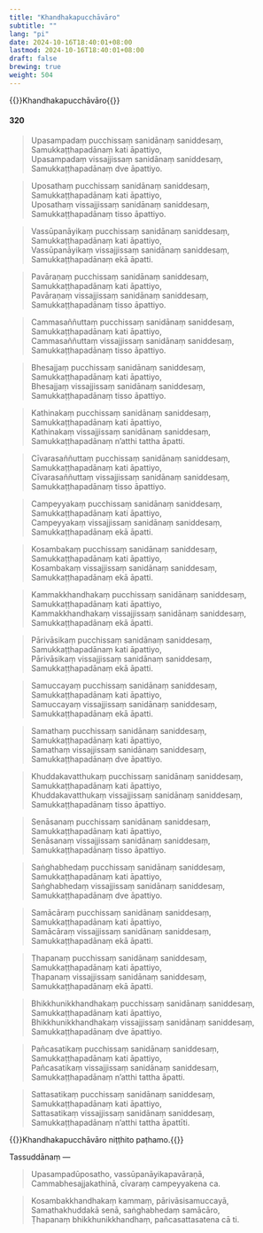 ```yaml
---
title: "Khandhakapucchāvāro"
subtitle: ""
lang: "pi"
date: 2024-10-16T18:40:01+08:00
lastmod: 2024-10-16T18:40:01+08:00
draft: false
brewing: true
weight: 504
---
```


{{<subtitle>}}Khandhakapucchāvāro{{</subtitle>}}

#### 320

> Upasampadaṃ pucchissaṃ sanidānaṃ saniddesaṃ,  
> Samukkaṭṭhapadānaṃ kati āpattiyo,  
> Upasampadaṃ vissajjissaṃ sanidānaṃ saniddesaṃ,  
> Samukkaṭṭhapadānaṃ dve āpattiyo.

> Uposathaṃ pucchissaṃ sanidānaṃ saniddesaṃ,  
> Samukkaṭṭhapadānaṃ kati āpattiyo,  
> Uposathaṃ vissajjissaṃ sanidānaṃ saniddesaṃ,  
> Samukkaṭṭhapadānaṃ tisso āpattiyo.

> Vassūpanāyikaṃ pucchissaṃ sanidānaṃ saniddesaṃ,  
> Samukkaṭṭhapadānaṃ kati āpattiyo,  
> Vassūpanāyikaṃ vissajjissaṃ sanidānaṃ saniddesaṃ,  
> Samukkaṭṭhapadānaṃ ekā āpatti.

> Pavāraṇaṃ pucchissaṃ sanidānaṃ saniddesaṃ,  
> Samukkaṭṭhapadānaṃ kati āpattiyo,  
> Pavāraṇaṃ vissajjissaṃ sanidānaṃ saniddesaṃ,  
> Samukkaṭṭhapadānaṃ tisso āpattiyo.

> Cammasaññuttaṃ pucchissaṃ sanidānaṃ saniddesaṃ,  
> Samukkaṭṭhapadānaṃ kati āpattiyo,  
> Cammasaññuttaṃ vissajjissaṃ sanidānaṃ saniddesaṃ,  
> Samukkaṭṭhapadānaṃ tisso āpattiyo.

> Bhesajjaṃ pucchissaṃ sanidānaṃ saniddesaṃ,  
> Samukkaṭṭhapadānaṃ kati āpattiyo,  
> Bhesajjaṃ vissajjissaṃ sanidānaṃ saniddesaṃ,  
> Samukkaṭṭhapadānaṃ tisso āpattiyo.

> Kathinakaṃ pucchissaṃ sanidānaṃ saniddesaṃ,  
> Samukkaṭṭhapadānaṃ kati āpattiyo,  
> Kathinakaṃ vissajjissaṃ sanidānaṃ saniddesaṃ,  
> Samukkaṭṭhapadānaṃ n’atthi tattha āpatti.

> Cīvarasaññuttaṃ pucchissaṃ sanidānaṃ saniddesaṃ,  
> Samukkaṭṭhapadānaṃ kati āpattiyo,  
> Cīvarasaññuttaṃ vissajjissaṃ sanidānaṃ saniddesaṃ,  
> Samukkaṭṭhapadānaṃ tisso āpattiyo.

> Campeyyakaṃ pucchissaṃ sanidānaṃ saniddesaṃ,  
> Samukkaṭṭhapadānaṃ kati āpattiyo,  
> Campeyyakaṃ vissajjissaṃ sanidānaṃ saniddesaṃ,  
> Samukkaṭṭhapadānaṃ ekā āpatti.

> Kosambakaṃ pucchissaṃ sanidānaṃ saniddesaṃ,  
> Samukkaṭṭhapadānaṃ kati āpattiyo,  
> Kosambakaṃ vissajjissaṃ sanidānaṃ saniddesaṃ,  
> Samukkaṭṭhapadānaṃ ekā āpatti.

> Kammakkhandhakaṃ pucchissaṃ sanidānaṃ saniddesaṃ,  
> Samukkaṭṭhapadānaṃ kati āpattiyo,  
> Kammakkhandhakaṃ vissajjissaṃ sanidānaṃ saniddesaṃ,  
> Samukkaṭṭhapadānaṃ ekā āpatti.

> Pārivāsikaṃ pucchissaṃ sanidānaṃ saniddesaṃ,  
> Samukkaṭṭhapadānaṃ kati āpattiyo,  
> Pārivāsikaṃ vissajjissaṃ sanidānaṃ saniddesaṃ,  
> Samukkaṭṭhapadānaṃ ekā āpatti.

> Samuccayaṃ pucchissaṃ sanidānaṃ saniddesaṃ,  
> Samukkaṭṭhapadānaṃ kati āpattiyo,  
> Samuccayaṃ vissajjissaṃ sanidānaṃ saniddesaṃ,  
> Samukkaṭṭhapadānaṃ ekā āpatti.

> Samathaṃ pucchissaṃ sanidānaṃ saniddesaṃ,  
> Samukkaṭṭhapadānaṃ kati āpattiyo,  
> Samathaṃ vissajjissaṃ sanidānaṃ saniddesaṃ,  
> Samukkaṭṭhapadānaṃ dve āpattiyo.

> Khuddakavatthukaṃ pucchissaṃ sanidānaṃ saniddesaṃ,  
> Samukkaṭṭhapadānaṃ kati āpattiyo,  
> Khuddakavatthukaṃ vissajjissaṃ sanidānaṃ saniddesaṃ,  
> Samukkaṭṭhapadānaṃ tisso āpattiyo.

> Senāsanaṃ pucchissaṃ sanidānaṃ saniddesaṃ,  
> Samukkaṭṭhapadānaṃ kati āpattiyo,  
> Senāsanaṃ vissajjissaṃ sanidānaṃ saniddesaṃ,  
> Samukkaṭṭhapadānaṃ tisso āpattiyo.

> Saṅghabhedaṃ pucchissaṃ sanidānaṃ saniddesaṃ,  
> Samukkaṭṭhapadānaṃ kati āpattiyo,  
> Saṅghabhedaṃ vissajjissaṃ sanidānaṃ saniddesaṃ,  
> Samukkaṭṭhapadānaṃ dve āpattiyo.

> Samācāraṃ pucchissaṃ sanidānaṃ saniddesaṃ,  
> Samukkaṭṭhapadānaṃ kati āpattiyo,  
> Samācāraṃ vissajjissaṃ sanidānaṃ saniddesaṃ,  
> Samukkaṭṭhapadānaṃ ekā āpatti.

> Ṭhapanaṃ pucchissaṃ sanidānaṃ saniddesaṃ,  
> Samukkaṭṭhapadānaṃ kati āpattiyo,  
> Ṭhapanaṃ vissajjissaṃ sanidānaṃ saniddesaṃ,  
> Samukkaṭṭhapadānaṃ ekā āpatti.

> Bhikkhunikkhandhakaṃ pucchissaṃ sanidānaṃ saniddesaṃ,  
> Samukkaṭṭhapadānaṃ kati āpattiyo,  
> Bhikkhunikkhandhakaṃ vissajjissaṃ sanidānaṃ saniddesaṃ,  
> Samukkaṭṭhapadānaṃ dve āpattiyo.

> Pañcasatikaṃ pucchissaṃ sanidānaṃ saniddesaṃ,  
> Samukkaṭṭhapadānaṃ kati āpattiyo,  
> Pañcasatikaṃ vissajjissaṃ sanidānaṃ saniddesaṃ,  
> Samukkaṭṭhapadānaṃ n’atthi tattha āpatti.

> Sattasatikaṃ pucchissaṃ sanidānaṃ saniddesaṃ,  
> Samukkaṭṭhapadānaṃ kati āpattiyo,  
> Sattasatikaṃ vissajjissaṃ sanidānaṃ saniddesaṃ,  
> Samukkaṭṭhapadānaṃ n’atthi tattha āpattīti.

{{<eop>}}Khandhakapucchāvāro niṭṭhito paṭhamo.{{</eop>}}

Tassuddānaṃ —

> Upasampadūposatho, vassūpanāyikapavāraṇā,  
> Cammabhesajjakathinā, cīvaraṃ campeyyakena ca.

> Kosambakkhandhakaṃ kammaṃ, pārivāsisamuccayā,  
> Samathakhuddakā senā, saṅghabhedaṃ samācāro,  
> Ṭhapanaṃ bhikkhunikkhandhaṃ, pañcasattasatena cā ti.